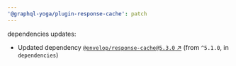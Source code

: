 ```yaml
---
'@graphql-yoga/plugin-response-cache': patch
---
```

dependencies updates:
  - Updated dependency [`@envelop/response-cache@5.3.0`
    ↗︎](https://www.npmjs.com/package/@envelop/response-cache/v/5.3.0) (from `^5.1.0`, in
    `dependencies`)

